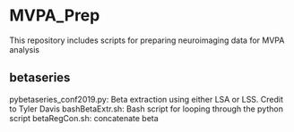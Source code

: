 # MVPA_Prep
This repository includes scripts for preparing neuroimaging data for MVPA analysis

## betaseries

pybetaseries_conf2019.py: Beta extraction using either LSA or LSS. Credit to Tyler Davis
bashBetaExtr.sh: Bash script for looping through the python script
betaRegCon.sh: concatenate beta
